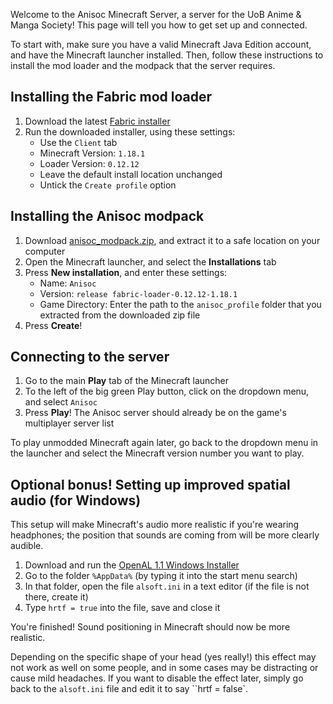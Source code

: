 Welcome to the Anisoc Minecraft Server, a server for the UoB Anime & Manga Society! This page will tell you how to get set up and connected.

To start with, make sure you have a valid Minecraft Java Edition account, and have the Minecraft launcher installed. Then, follow these instructions to install the mod loader and the modpack that the server requires.

## Installing the Fabric mod loader

1. Download the latest [Fabric installer](https://fabricmc.net/use/installer/)
2. Run the downloaded installer, using these settings:
    - Use the `Client` tab
    - Minecraft Version: `1.18.1`
    - Loader Version: `0.12.12`
    - Leave the default install location unchanged
    - Untick the `Create profile` option

## Installing the Anisoc modpack

1. Download [anisoc_modpack.zip](https://github.com/BravelyPeculiar/anisoc-server/releases), and extract it to a safe location on your computer
2. Open the Minecraft launcher, and select the **Installations** tab
3. Press **New installation**, and enter these settings:
    - Name: `Anisoc`
    - Version: `release fabric-loader-0.12.12-1.18.1`
    - Game Directory: Enter the path to the `anisoc_profile` folder that you extracted from the downloaded zip file
4. Press **Create**!

## Connecting to the server

1. Go to the main **Play** tab of the Minecraft launcher
2. To the left of the big green Play button, click on the dropdown menu, and select `Anisoc`
3. Press **Play**! The Anisoc server should already be on the game's multiplayer server list

To play unmodded Minecraft again later, go back to the dropdown menu in the launcher and select the Minecraft version number you want to play.

## Optional bonus! Setting up improved spatial audio (for Windows)

This setup will make Minecraft's audio more realistic if you're wearing headphones; the position that sounds are coming from will be more clearly audible.

1. Download and run the [OpenAL 1.1 Windows Installer](https://www.openal.org/downloads/)
2. Go to the folder `%AppData%` (by typing it into the start menu search)
3. In that folder, open the file `alsoft.ini` in a text editor (if the file is not there, create it)
4. Type `hrtf = true` into the file, save and close it

You're finished! Sound positioning in Minecraft should now be more realistic.

Depending on the specific shape of your head (yes really!) this effect may not work as well on some people, and in some cases may be distracting or cause mild headaches. If you want to disable the effect later, simply go back to the `alsoft.ini` file and edit it to say ``hrtf = false`.

